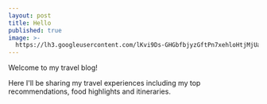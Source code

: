 ```yaml
---
layout: post
title: Hello
published: true
image: >-
  https://lh3.googleusercontent.com/lKvi9Ds-GHGbfbjyzGftPn7xehloHtjMjUa8sZpmgJ-1gvZ97NXCN4Z7NlMs1_x1AotcdfZScU68UiVCpZ3RGSIH5uj1iUC6Djygsr0zuImJ8XEBxQ9HZ16AFFGZKLvVajcSBxJesjydbY1luJKH4hLEpmof7fCvUuGcs24hZNCCUT0RRE33tgozT7Es8l_YbMz4UwLv9yHVrDkG16l3hKSTFkw8GT90-nAKg3S0GfjSa8pBZLa-062ySJvuGZ9ZLUGqSNktxxVhW4OGH5D9umshY0clzMdI2CC-6WAiDIU1qGpZYcJUoeCldwzdSUBkSt9H7L1T3O3AzHNgwSnG78biq1nRFIggnayWYJ3PlWdN8oAw0YVEJSNhZ7uGbkeRK-SjqVLCkljxb75bEk84QmMS2LRuhd2NO1YPWBXzyc25h_W5TshnACUYRAyHVw0UyUVauujTkMrdHWj0LTpfxDzKSSq1BxGspD75Xx483RmIKteTkS1LgipTpuVd1B6KL1wr1GpYwY9glPDOIDwNyqACthzmP5XwzEsKhfmbr_H3KJqGzQV0k79wO2OT4NNzo547WNxNyBlriamfv2vESKG7sXIexpgHrqv3h5ro=w976-h732-no
---
```

Welcome to my travel blog!

Here I'll be sharing my travel experiences including my top recommendations, food highlights and itineraries.
